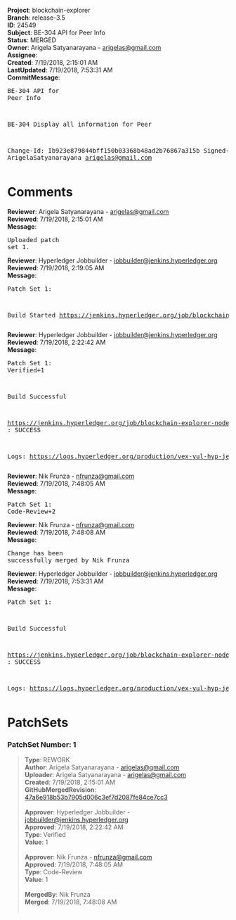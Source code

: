 <strong>Project</strong>: blockchain-explorer<br><strong>Branch</strong>: release-3.5<br><strong>ID</strong>: 24549<br><strong>Subject</strong>: BE-304 API for Peer Info<br><strong>Status</strong>: MERGED<br><strong>Owner</strong>: Arigela Satyanarayana - arigelas@gmail.com<br><strong>Assignee</strong>:<br><strong>Created</strong>: 7/19/2018, 2:15:01 AM<br><strong>LastUpdated</strong>: 7/19/2018, 7:53:31 AM<br><strong>CommitMessage</strong>:<br><pre>BE-304 API for Peer Info

BE-304 Display all information for Peer

Change-Id: Ib923e879844bff150b03368b48ad2b76867a315b
Signed-off-by: ArigelaSatyanarayana <arigelas@gmail.com>
</pre><h1>Comments</h1><strong>Reviewer</strong>: Arigela Satyanarayana - arigelas@gmail.com<br><strong>Reviewed</strong>: 7/19/2018, 2:15:01 AM<br><strong>Message</strong>: <pre>Uploaded patch set 1.</pre><strong>Reviewer</strong>: Hyperledger Jobbuilder - jobbuilder@jenkins.hyperledger.org<br><strong>Reviewed</strong>: 7/19/2018, 2:19:05 AM<br><strong>Message</strong>: <pre>Patch Set 1:

Build Started https://jenkins.hyperledger.org/job/blockchain-explorer-node6-verify-x86_64/312/</pre><strong>Reviewer</strong>: Hyperledger Jobbuilder - jobbuilder@jenkins.hyperledger.org<br><strong>Reviewed</strong>: 7/19/2018, 2:22:42 AM<br><strong>Message</strong>: <pre>Patch Set 1: Verified+1

Build Successful 

https://jenkins.hyperledger.org/job/blockchain-explorer-node6-verify-x86_64/312/ : SUCCESS

Logs: https://logs.hyperledger.org/production/vex-yul-hyp-jenkins-3/blockchain-explorer-node6-verify-x86_64/312</pre><strong>Reviewer</strong>: Nik Frunza - nfrunza@gmail.com<br><strong>Reviewed</strong>: 7/19/2018, 7:48:05 AM<br><strong>Message</strong>: <pre>Patch Set 1: Code-Review+2</pre><strong>Reviewer</strong>: Nik Frunza - nfrunza@gmail.com<br><strong>Reviewed</strong>: 7/19/2018, 7:48:08 AM<br><strong>Message</strong>: <pre>Change has been successfully merged by Nik Frunza</pre><strong>Reviewer</strong>: Hyperledger Jobbuilder - jobbuilder@jenkins.hyperledger.org<br><strong>Reviewed</strong>: 7/19/2018, 7:53:31 AM<br><strong>Message</strong>: <pre>Patch Set 1:

Build Successful 

https://jenkins.hyperledger.org/job/blockchain-explorer-node6-merge-x86_64/173/ : SUCCESS

Logs: https://logs.hyperledger.org/production/vex-yul-hyp-jenkins-3/blockchain-explorer-node6-merge-x86_64/173</pre><h1>PatchSets</h1><h3>PatchSet Number: 1</h3><blockquote><strong>Type</strong>: REWORK<br><strong>Author</strong>: Arigela Satyanarayana - arigelas@gmail.com<br><strong>Uploader</strong>: Arigela Satyanarayana - arigelas@gmail.com<br><strong>Created</strong>: 7/19/2018, 2:15:01 AM<br><strong>GitHubMergedRevision</strong>: [47a6e918b53b7905d006c3ef7d2087fe84ce7cc3](https://github.com/hyperledger-gerrit-archive/blockchain-explorer/commit/47a6e918b53b7905d006c3ef7d2087fe84ce7cc3)<br><br><strong>Approver</strong>: Hyperledger Jobbuilder - jobbuilder@jenkins.hyperledger.org<br><strong>Approved</strong>: 7/19/2018, 2:22:42 AM<br><strong>Type</strong>: Verified<br><strong>Value</strong>: 1<br><br><strong>Approver</strong>: Nik Frunza - nfrunza@gmail.com<br><strong>Approved</strong>: 7/19/2018, 7:48:05 AM<br><strong>Type</strong>: Code-Review<br><strong>Value</strong>: 1<br><br><strong>MergedBy</strong>: Nik Frunza<br><strong>Merged</strong>: 7/19/2018, 7:48:08 AM<br><br></blockquote>